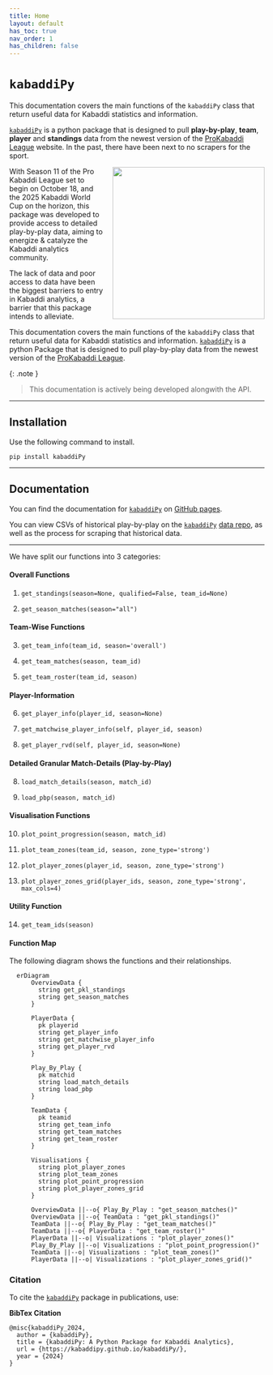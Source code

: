 ```yaml
---
title: Home
layout: default
has_toc: true
nav_order: 1
has_children: false
---
```


# `kabaddiPy`


This documentation covers the main functions of the `kabaddiPy` class that return useful data for Kabaddi statistics and information.

[`kabaddiPy`](https://github.com/kabaddiPy/kabaddiPy) is a python package that is designed to pull **play-by-play**, **team**, **player** and **standings** data from the newest version of the [ProKabaddi League](https://www.prokabaddi.com/) website. In the past, there have been next to no scrapers for the sport.

<div style="float: right; margin-left: 15px;">
    <img src='https://github.com/user-attachments/assets/e074c4c2-18b3-4580-a9dd-1aa40f9495b0' width="300px" />
</div>

With Season 11 of the Pro Kabaddi League set to begin on October 18, and the 2025 Kabaddi World Cup on the horizon, this package was developed to provide access to detailed play-by-play data, aiming to energize & catalyze the Kabaddi analytics community.

The lack of data and poor access to data have been the biggest barriers to entry in Kabaddi analytics, a barrier that this package intends to alleviate.



This documentation covers the main functions of the `kabaddiPy` class that return useful data for Kabaddi statistics and information. [`kabaddiPy`](https://github.com/kabaddiPy/kabaddiPy) is a python Package that is designed to pull play-by-play data from the newest version of the [ProKabaddi League](https://www.prokabaddi.com/).




{: .note }
> This documentation is actively being developed alongwith the API.



---

## Installation 
Use the following command to install.

```shell
pip install kabaddiPy
```

---

## Documentation

You can find the documentation for [`kabaddiPy`](https://github.com/kabaddiPy/kabaddiPy) on [GitHub pages](https://kabaddipy.github.io/kabaddiPy/).

You can view CSVs of historical play-by-play on the [`kabaddiPy`](https://github.com/kabaddiPy/kabaddiPy) [data repo](https://github.com/kabaddiPy/kabaddi-data), as well as the process for scraping that historical data.


---


We have split our functions into 3 categories:

#### Overall Functions
  
  1. `get_standings(season=None, qualified=False, team_id=None)`
  
  2. `get_season_matches(season="all")`

#### Team-Wise Functions
  
  3. `get_team_info(team_id, season='overall')`

  4. `get_team_matches(season, team_id)`

  5. `get_team_roster(team_id, season)`

#### Player-Information
  
  6. `get_player_info(player_id, season=None)`
   
  7. `get_matchwise_player_info(self, player_id, season)`
   
  8. `get_player_rvd(self, player_id, season=None)`


#### Detailed Granular Match-Details (Play-by-Play)
  
  8. `load_match_details(season, match_id)`

  9. `load_pbp(season, match_id)`


#### Visualisation Functions
  
  10. `plot_point_progression(season, match_id)`

  11. `plot_team_zones(team_id, season, zone_type='strong')`

  12. `plot_player_zones(player_id, season, zone_type='strong')`

  13. `plot_player_zones_grid(player_ids, season, zone_type='strong', max_cols=4)`


#### Utility Function

  14.  `get_team_ids(season)`


#### Function Map

The following diagram shows the functions and their relationships.

```mermaid
  erDiagram
      OverviewData {
        string get_pkl_standings
        string get_season_matches
      }
      
      PlayerData {
        pk playerid
        string get_player_info
        string get_matchwise_player_info
        string get_player_rvd
      }
      
      Play_By_Play {
        pk matchid
        string load_match_details
        string load_pbp
      }
      
      TeamData {
        pk teamid
        string get_team_info
        string get_team_matches
        string get_team_roster
      }
      
      Visualisations {
        string plot_player_zones
        string plot_team_zones
        string plot_point_progression
        string plot_player_zones_grid
      }
      
      OverviewData ||--o{ Play_By_Play : "get_season_matches()"
      OverviewData ||--o{ TeamData : "get_pkl_standings()"
      TeamData ||--o{ Play_By_Play : "get_team_matches()"
      TeamData ||--o{ PlayerData : "get_team_roster()"
      PlayerData ||--o| Visualizations : "plot_player_zones()"
      Play_By_Play ||--o| Visualizations : "plot_point_progression()"
      TeamData ||--o| Visualizations : "plot_team_zones()"
      PlayerData ||--o| Visualizations : "plot_player_zones_grid()"
```





### Citation

To cite the [`kabaddiPy`](https://github.com/kabaddiPy/kabaddiPy) package in publications, use:


**BibTex Citation**

```
@misc{kabaddiPy_2024,
  author = {kabaddiPy},
  title = {kabaddiPy: A Python Package for Kabaddi Analytics},
  url = {https://kabaddipy.github.io/kabaddiPy/},
  year = {2024}
}
```
